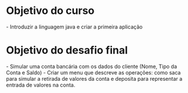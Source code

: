 
<h1> Objetivo do curso </h1>
- Introduzir a linguagem java e criar a primeira aplicação 
<h1> Objetivo do desafio final </h1>
- Simular uma conta bancária com os dados do cliente (Nome, Tipo da Conta e Saldo)
- Criar um menu que descreve as operações: como saca para simular a retirada de valores da conta e deposita para representar a entrada de valores na conta.
